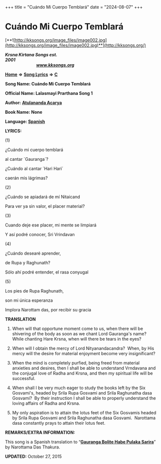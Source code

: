 +++
title = "Cuándo Mi Cuerpo Temblará"
date = "2024-08-07"
+++

# Cuándo Mi Cuerpo Temblará
[**![http://kksongs.org/image_files/image002.jpg](http://kksongs.org/image_files/image002.jpg)**](http://kksongs.org/)

**_Krsna Kirtana Songs est. 2001_**                                                                                                                                                 **_www.kksongs.org_**

**[Home](http://kksongs.org/)** **⇒** **[Song Lyrics](http://kksongs.org/lyrics.html)** **⇒** **[C](http://kksongs.org/songs/song_c.html)**

**Song Name: Cuándo Mi Cuerpo Temblará**

**Official Name: Lalasmayi Prarthana Song 1**

**Author:** [**Atulananda Acarya**](http://kksongs.org/authors/list/atulananda.html)

**Book Name: None**

**Language: [Spanish](http://kksongs.org/language/list/spanish.html)**

**LYRICS:**

(1)

¿Cuándo mi cuerpo temblará

al cantar ´Gauranga´?

¿Cuándo al cantar ´Hari Hari´

caerán mis lágrimas?

(2)

¿Cuándo se apiadará de mí Nitaicand

Para ver ya sin valor, el placer material?

(3)

Cuando deje ese placer, mi mente se limpiará

Y así podré conocer, Sri Vrindavan

(4)

¿Cuándo desearé aprender,

de Rupa y Raghunath?

Sólo ahí podré entender, el rasa conyugal

(5)

Los pies de Rupa Raghunath,

son mi única esperanza

Implora Narottam das, por recibir su gracia

**TRANSLATION**

1) When will that opportune moment come to us, when there will be shivering of the body as soon as we chant Lord Gauranga's name?  While chanting Hare Krsna, when will there be tears in the eyes? 

2) When will I obtain the mercy of Lord Nityanandacandra?  When, by His mercy will the desire for material enjoyment become very insignificant? 

3) When the mind is completely purfied, being freed from material anxieties and desires, then I shall be able to understand Vrndavana and the conjugal love of Radha and Krsna, and then my spiritual life will be successful. 

4) When shall I be very much eager to study the books left by the Six Gosvami's, headed by Srila Rupa Gosvami and Srila Raghunatha dasa Gosvami?  By their instruction I shall be able to properly understand the loving affairs of Radha and Krsna. 

5) My only aspiration is to attain the lotus feet of the Six Gosvamis headed by Srila Rupa Gosvami and Srila Raghunatha dasa Gosvami.  Narottama dasa constantly prays to attain their lotus feet.

**REMARKS/EXTRA INFORMATION:**

This song is a Spanish translation to “**[Gauranga Bolite Habe Pulaka Sarira](http://kksongs.org/songs/g/gaurangabolite.html)**” by Narottama Das Thakura.

**UPDATED:** October 27, 2015